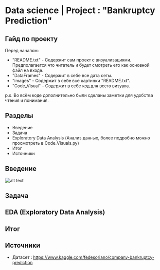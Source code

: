 # Data science | Project : "Bankruptcy Prediction"

## Гайд по проекту

Перед началом:
- "README.txt" - Содержит сам проект с визуализациями. Предполагается что читатель и будет смотреть его как основной файл на входе.
- "DataFrames" - Содержит в себе все дата сеты.
- "Images" - Содержит в себе все картинки "README.txt".
- "Code_Visual" - Содержит в себе код для всего визуала.

p.s. Во всём коде дополнительно были сделаны заметки для удобства чтения и понимания.

## Разделы

- Введение
- Задача
- Exploratory Data Analysis (Анализ данных, более подробно можно просмотреть в Code_Visuals.py)
- Итог
- Источники

## Введение

![alt text](https://github.com/Aettio/DS_Project_Bankruptcy_Prediction/blob/main/Images/temp.jpg)

## Задача


## EDA (Exploratory Data Analysis)

## Итог

## Источники

- Датасет : https://www.kaggle.com/fedesoriano/company-bankruptcy-prediction
